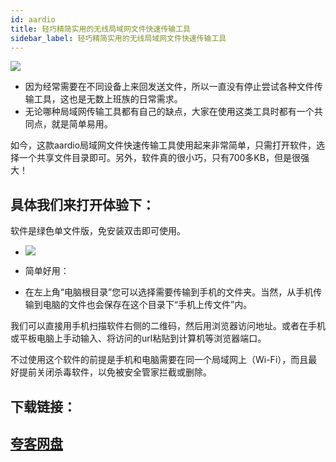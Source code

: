 ```yaml
---
id: aardio
title: 轻巧精简实用的无线局域网文件快速传输工具
sidebar_label: 轻巧精简实用的无线局域网文件快速传输工具
---
```

![](https://cdn-thumbs.imagevenue.com/c3/fc/3c/ME18UJ92_t.png)
* 因为经常需要在不同设备上来回发送文件，所以一直没有停止尝试各种文件传输工具，这也是无数上班族的日常需求。
* 无论哪种局域网传输工具都有自己的缺点，大家在使用这类工具时都有一个共同点，就是简单易用。

如今，这款aardio局域网文件快速传输工具使用起来非常简单，只需打开软件，选择一个共享文件目录即可。另外，软件真的很小巧，只有700多KB，但是很强大！

## 具体我们来打开体验下：
软件是绿色单文件版，免安装双击即可使用。
* ![](https://cdn-thumbs.imagevenue.com/93/c9/29/ME18UJ9A_t.png)

* 简单好用：
* 在左上角“电脑根目录”您可以选择需要传输到手机的文件夹。当然，从手机传输到电脑的文件也会保存在这个目录下“手机上传文件”内。

我们可以直接用手机扫描软件右侧的二维码，然后用浏览器访问地址。或者在手机或平板电脑上手动输入、将访问的url粘贴到计算机等浏览器端口。

不过使用这个软件的前提是手机和电脑需要在同一个局域网上（Wi-Fi），而且最好提前关闭杀毒软件，以免被安全管家拦截或删除。

## 下载链接：
## [夸客网盘](https://www.cnblogs.com/songzhixue/p/11261118.html)







